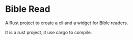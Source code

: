 # Bible Read

A Rust project to create a cli and a widget for Bible readers.

It is a rust project, it use cargo to compile.
